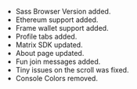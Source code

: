 - Sass Browser Version added.
- Ethereum support added.
- Frame wallet support added.
- Profile tabs added.
- Matrix SDK updated.
- About page updated.
- Fun join messages added.
- Tiny issues on the scroll was fixed.
- Console Colors removed.
